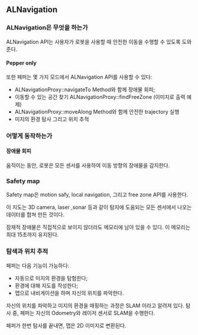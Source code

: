 ## ALNavigation

### ALNavigation은 무엇을 하는가
ALNavigation API는 사용자가 로봇을 사용할 때 안전한 이동을 수행할 수 있도록 도와준다.

#### Pepper only

또한 페퍼는 몇 가지 모드에서 ALNavigation API를 사용할 수 있다:
- ALNavigationProxy::navigateTo Method와 함께 장애물 회피;
- 이동할 수 있는 공간 찾기 ALNavigationProxy::findFreeZone (이미지로 출력 예제)
- ALNavigationProxy::moveAlong Method와 함께 안전한 trajectory 실행
- 미지의 환경 탐사 그리고 위치 추적

### 어떻게 동작하는가

#### 장애물 회피 
움직이는 동안, 로봇은 모든 센서를 사용하여 이동 방향의 장애물을 감지한다.

### Safety map

Safety map은 motion safy, local navigation, 그리고 free zone API를 사용한다.

이 지도는 3D camera, laser ,sonar 등과 같이 탐지에 도움되는 모든 센서에서 나오는 데이터를 합쳐 만든 것이다.

잠재적 장애물은 직접적으로 보이지 않더라도 메모리에 남아 있을 수 있다. 이 메모리는 최대 15초까지 유지된다.

### 탐색과 위치 추적

페퍼는 다음 기능이 가능하다:
- 자동으로 미지의 환경을 탐험한다;
- 환경에 대해 지도를 작성한다;
- 맵으로 내비게이션을 하며 자신의 위치를 파악한다.

자신의 위치를 파악하고 미지의 환경을 매핑하는 과정은 SLAM 이라고 알려져 있다.
탐사 중, 페퍼는 자신의 Odometry와 레이저 센서로 SLAM을 수행한다.

페퍼가 한번 탐사를 끝내면, 맵은 2D 이미지로 변환된다.
 